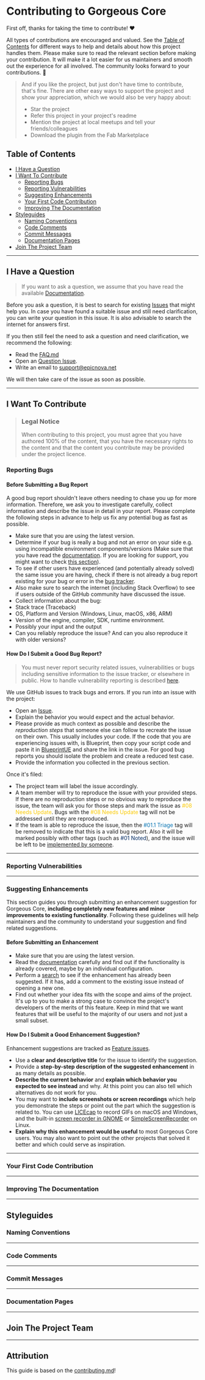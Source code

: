 # Contributing to Gorgeous Core

First off, thanks for taking the time to contribute! ❤️

All types of contributions are encouraged and valued. See the [Table of Contents](#table-of-contents) for different ways to help and details about how this project handles them. Please make sure to read the relevant section before making your contribution. It will make it a lot easier for us maintainers and smooth out the experience for all involved. The community looks forward to your contributions. 🎉

> And if you like the project, but just don't have time to contribute, that's fine. There are other easy ways to support the project and show your appreciation, which we would also be very happy about:
> - Star the project
> - Refer this project in your project's readme
> - Mention the project at local meetups and tell your friends/colleagues
> - Download the plugin from the Fab Marketplace

## Table of Contents

- [I Have a Question](#i-have-a-question)
- [I Want To Contribute](#i-want-to-contribute)
    - [Reporting Bugs](#reporting-bugs)
    - [Reporting Vulnerabilities](#reporting-vulnerabilities)
    - [Suggesting Enhancements](#suggesting-enhancements)
    - [Your First Code Contribution](#your-first-code-contribution)
    - [Improving The Documentation](#improving-the-documentation)
- [Styleguides](#styleguides)
    - [Naming Conventions](#naming-conventions)
    - [Code Comments](#code-comments)
    - [Commit Messages](#commit-messages)
    - [Documentation Pages](#documentation-pages)
- [Join The Project Team](#join-the-project-team)

---

## I Have a Question

> If you want to ask a question, we assume that you have read the available [Documentation](https://epic-nova.github.io/Gorgeous-Core/).

Before you ask a question, it is best to search for existing [Issues](https://github.com/Epic-Nova/Gorgeous-Core/issues) that might help you. In case you have found a suitable issue and still need clarification, you can write your question in this issue. It is also advisable to search the internet for answers first.

If you then still feel the need to ask a question and need clarification, we recommend the following:

- Read the [FAQ.md](https://github.com/Epic-Nova/Gorgeous-Core/blob/master/FAQ.md)
- Open an [Question Issue](https://github.com/Epic-Nova/Gorgeous-Core/issues/new?template=question.md).
- Write an email to [support@epicnova.net](mailto:support@epicnova.net)

We will then take care of the issue as soon as possible.

<!--
You might want to create a separate issue tag for questions and include it in this description. People should then tag their issues accordingly.

Depending on how large the project is, you may want to outsource the questioning, e.g. to Stack Overflow or Gitter. You may add additional contact and information possibilities:
- IRC
- Slack
- Gitter
- Stack Overflow tag
- Blog
- FAQ
- Roadmap => Project board (reference this)
- E-Mail List
- Forum
-->

---

## I Want To Contribute

> ### Legal Notice
> When contributing to this project, you must agree that you have authored 100% of the content, that you have the necessary rights to the content and that the content you contribute may be provided under the project licence.

### Reporting Bugs

#### Before Submitting a Bug Report

A good bug report shouldn't leave others needing to chase you up for more information. Therefore, we ask you to investigate carefully, collect information and describe the issue in detail in your report. Please complete the following steps in advance to help us fix any potential bug as fast as possible.

- Make sure that you are using the latest version.
- Determine if your bug is really a bug and not an error on your side e.g. using incompatible environment components/versions (Make sure that you have read the [documentation](https://epic-nova.github.io/Gorgeous-Core/). If you are looking for support, you might want to check [this section](#i-have-a-question)).
- To see if other users have experienced (and potentially already solved) the same issue you are having, check if there is not already a bug report existing for your bug or error in the [bug tracker](https://github.com/Epic-Nova/Gorgeous-Core/issues).
- Also make sure to search the internet (including Stack Overflow) to see if users outside of the GitHub community have discussed the issue.
- Collect information about the bug:
- Stack trace (Traceback)
- OS, Platform and Version (Windows, Linux, macOS, x86, ARM)
- Version of the engine, compiler, SDK, runtime environment.
- Possibly your input and the output
- Can you reliably reproduce the issue? And can you also reproduce it with older versions?

#### How Do I Submit a Good Bug Report?

> You must never report security related issues, vulnerabilities or bugs including sensitive information to the issue tracker, or elsewhere in public. How to handle vulnerability reporting is described [here](#reporting-vulnerabilities).

We use GitHub issues to track bugs and errors. If you run into an issue with the project:

- Open an [Issue](https://github.com/Epic-Nova/Gorgeous-Core/issues/new?template=bug_report.md).
- Explain the behavior you would expect and the actual behavior.
- Please provide as much context as possible and describe the *reproduction steps* that someone else can follow to recreate the issue on their own. This usually includes your code. If the code that you are experiencing issues with, is Blueprint, then copy your script code and paste it in [BlueprintUE](https://blueprintue.com/) and share the link in the issue. For good bug reports you should isolate the problem and create a reduced test case. 
- Provide the information you collected in the previous section.

Once it's filed:

- The project team will label the issue accordingly.
- A team member will try to reproduce the issue with your provided steps. If there are no reproduction steps or no obvious way to reproduce the issue, the team will ask you for those steps and mark the issue as <span style="color:#FBCA04">#08 Needs Update</span>. Bugs with the <span style="color:#FBCA04">#08 Needs Update</span> tag will not be addressed until they are reproduced.
- If the team is able to reproduce the issue, then the <span style="color:#0774b3">#01.1 Triage</span> tag will be removed to indicate that this is a valid bug report. Also it will be marked possibly with other tags (such as <span style="color:#032B63">#01 Noted</span>), and the issue will be left to be [implemented by someone](#your-first-code-contribution).

---

### Reporting Vulnerabilities
<!-- TODO
Should be reported to: vulnerabilities@epicnova.net
PGP Key to sent these infomation encrypted: https://github.com/Epic-Nova/Gorgeous-Core/blob/master/SensitiveReportingPublicKey.asc
-->

---

### Suggesting Enhancements

This section guides you through submitting an enhancement suggestion for Gorgeous Core, **including completely new features and minor improvements to existing functionality**. Following these guidelines will help maintainers and the community to understand your suggestion and find related suggestions.

#### Before Submitting an Enhancement

- Make sure that you are using the latest version.
- Read the [documentation](https://epic-nova.github.io/Gorgeous-Core/) carefully and find out if the functionality is already covered, maybe by an individual configuration.
- Perform a [search](https://github.com/Epic-Nova/Gorgeous-Core/issues) to see if the enhancement has already been suggested. If it has, add a comment to the existing issue instead of opening a new one.
- Find out whether your idea fits with the scope and aims of the project. It's up to you to make a strong case to convince the project's developers of the merits of this feature. Keep in mind that we want features that will be useful to the majority of our users and not just a small subset.

#### How Do I Submit a Good Enhancement Suggestion?

Enhancement suggestions are tracked as [Feature issues](https://github.com/Epic-Nova/Gorgeous-Core/issues/new?template=feature_request.md).

- Use a **clear and descriptive title** for the issue to identify the suggestion.
- Provide a **step-by-step description of the suggested enhancement** in as many details as possible.
- **Describe the current behavior** and **explain which behavior you expected to see instead** and why. At this point you can also tell which alternatives do not work for you.
- You may want to **include screenshots or screen recordings** which help you demonstrate the steps or point out the part which the suggestion is related to. You can use [LICEcap](https://www.cockos.com/licecap/) to record GIFs on macOS and Windows, and the built-in [screen recorder in GNOME](https://help.gnome.org/users/gnome-help/stable/screen-shot-record.html.en) or [SimpleScreenRecorder](https://github.com/MaartenBaert/ssr) on Linux. <!-- this should only be included if the project has a GUI -->
- **Explain why this enhancement would be useful** to most Gorgeous Core users. You may also want to point out the other projects that solved it better and which could serve as inspiration.

---

### Your First Code Contribution
<!-- TODO
include Setup of env, IDE and typical getting started instructions?

Mention here the Labels that we have and when what labels will be added to a pull request

use the styleguide
-->

---

### Improving The Documentation
<!-- TODO
Updating, improving and correcting the documentation

use the styleguide

-->

---

## Styleguides

### Naming Conventions
<!-- TODO

-->

---

### Code Comments
<!-- TODO

-->

---

### Commit Messages
<!-- TODO

-->

---

### Documentation Pages
<!-- TODO

-->

---

## Join The Project Team
<!-- TODO -->

---

## Attribution
This guide is based on the [contributing.md](https://contributing.md/generator)!